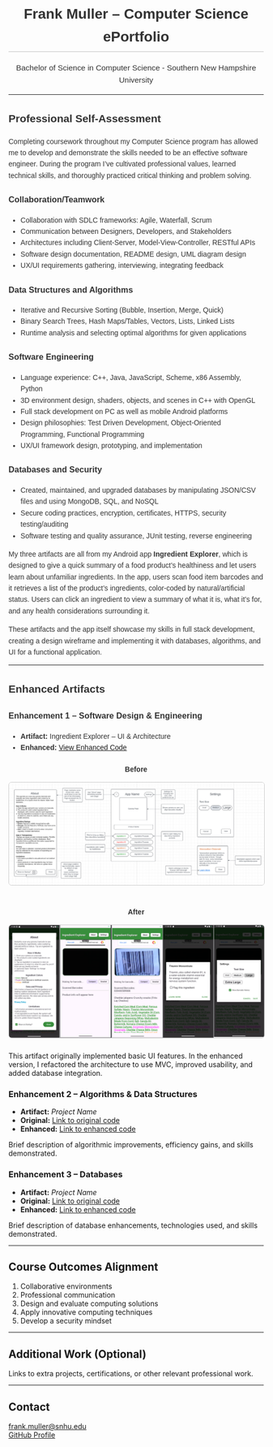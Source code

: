 <div style="font-family: Arial, sans-serif; max-width: 900px; margin: auto; line-height: 1.6; color: #333;">

<h1 style="text-align: center; border-bottom: 2px solid #ddd; padding-bottom: 5px;">
Frank Muller – Computer Science ePortfolio
</h1>

<p style="text-align: center; font-size: 1.1em;">
Bachelor of Science in Computer Science - Southern New Hampshire University
</p>

<hr>

<h2>Professional Self-Assessment</h2>
<p>
Completing coursework throughout my Computer Science program has allowed me to develop and demonstrate the skills needed to be an effective software engineer. During the program I’ve cultivated professional values, learned technical skills, and thoroughly practiced critical thinking and problem solving.
</p>

<h3>Collaboration/Teamwork</h3>
<ul>
  <li>Collaboration with SDLC frameworks: Agile, Waterfall, Scrum</li>
  <li>Communication between Designers, Developers, and Stakeholders</li>
  <li>Architectures including Client-Server, Model-View-Controller, RESTful APIs</li>
  <li>Software design documentation, README design, UML diagram design</li>
  <li>UX/UI requirements gathering, interviewing, integrating feedback</li>
</ul>

<h3>Data Structures and Algorithms</h3>
<ul>
  <li>Iterative and Recursive Sorting (Bubble, Insertion, Merge, Quick)</li>
  <li>Binary Search Trees, Hash Maps/Tables, Vectors, Lists, Linked Lists</li>
  <li>Runtime analysis and selecting optimal algorithms for given applications</li>
</ul>

<h3>Software Engineering</h3>
<ul>
  <li>Language experience: C++, Java, JavaScript, Scheme, x86 Assembly, Python</li>
  <li>3D environment design, shaders, objects, and scenes in C++ with OpenGL</li>
  <li>Full stack development on PC as well as mobile Android platforms</li>
  <li>Design philosophies: Test Driven Development, Object-Oriented Programming, Functional Programming</li>
  <li>UX/UI framework design, prototyping, and implementation</li>
</ul>

<h3>Databases and Security</h3>
<ul>
  <li>Created, maintained, and upgraded databases by manipulating JSON/CSV files and using MongoDB, SQL, and NoSQL</li>
  <li>Secure coding practices, encryption, certificates, HTTPS, security testing/auditing</li>
  <li>Software testing and quality assurance, JUnit testing, reverse engineering</li>
</ul>

<p>
My three artifacts are all from my Android app <strong>Ingredient Explorer</strong>, which is designed to give a quick summary of a food product’s healthiness and let users learn about unfamiliar ingredients. In the app, users scan food item barcodes and it retrieves a list of the product’s ingredients, color-coded by natural/artificial status. Users can click an ingredient to view a summary of what it is, what it’s for, and any health considerations surrounding it.
</p>

<p>
These artifacts and the app itself showcase my skills in full stack development, creating a design wireframe and implementing it with databases, algorithms, and UI for a functional application.
</p>

<hr>

<h2>Enhanced Artifacts</h2>
<!-- Keep your artifact sections here as you had them -->

<h3>Enhancement 1 – Software Design & Engineering</h3>
<ul>
  <li><strong>Artifact:</strong> Ingredient Explorer – UI & Architecture</li>
  <li><strong>Enhanced:</strong> <a href="artifact1">View Enhanced Code</a></li>
</ul>

<div style="margin: 20px 0; text-align: center;">
  <p><strong>Before</strong></p>
  <img src="images/artifact1_before.png" alt="Artifact 1 Before" style="max-width: 100%; border: 1px solid #ccc; border-radius: 6px; margin-bottom: 20px;">

  <p><strong>After</strong></p>
  <img src="images/artifact1_after.png" alt="Artifact 1 After" style="max-width: 100%; border: 1px solid #ccc; border-radius: 6px;">
</div>

</div>

<p>
This artifact originally implemented basic UI features. In the enhanced version, I refactored the architecture to use MVC, improved usability, and added database integration.  
</p>


<h3>Enhancement 2 – Algorithms & Data Structures</h3>
<ul>
  <li><strong>Artifact:</strong> <em>Project Name</em></li>
  <li><strong>Original:</strong> <a href="artifact2">Link to original code</a></li>
  <li><strong>Enhanced:</strong> <a href="artifact2">Link to enhanced code</a></li>
</ul>
<p>
Brief description of algorithmic improvements, efficiency gains, and skills demonstrated.
</p>

<h3>Enhancement 3 – Databases</h3>
<ul>
  <li><strong>Artifact:</strong> <em>Project Name</em></li>
  <li><strong>Original:</strong> <a href="artifact3">Link to original code</a></li>
  <li><strong>Enhanced:</strong> <a href="artifact3">Link to enhanced code</a></li>
</ul>
<p>
Brief description of database enhancements, technologies used, and skills demonstrated.
</p>

<hr>

<h2>Course Outcomes Alignment</h2>
<ol>
  <li>Collaborative environments</li>
  <li>Professional communication</li>
  <li>Design and evaluate computing solutions</li>
  <li>Apply innovative computing techniques</li>
  <li>Develop a security mindset</li>
</ol>

<hr>

<h2>Additional Work (Optional)</h2>
<p>
Links to extra projects, certifications, or other relevant professional work.
</p>

<hr>

<h2>Contact</h2>
<p>
<a href="mailto:frank.muller@snhu.edu">frank.muller@snhu.edu</a><br>
<a href="#">GitHub Profile</a>
</p>

</div>
